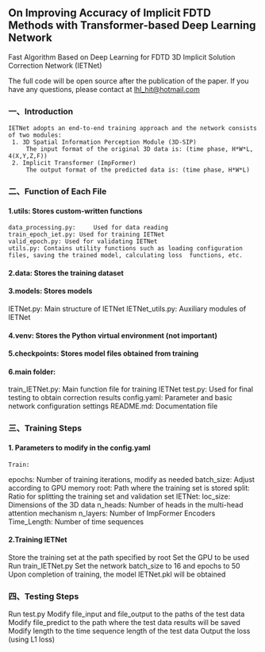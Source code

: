 ## On Improving Accuracy of Implicit FDTD Methods with Transformer-based Deep Learning Network
Fast Algorithm Based on Deep Learning for FDTD 3D Implicit Solution Correction Network (IETNet)

The full code will be open source after the publication of the paper. If you have any questions, please contact at lhl_hit@hotmail.com

### 一、Introduction
    IETNet adopts an end-to-end training approach and the network consists of two modules:
     1. 3D Spatial Information Perception Module (3D-SIP) 
         The input format of the original 3D data is: (time phase, H*W*L, 4(X,Y,Z,F))
     2. Implicit Transformer (ImpFormer)
         The output format of the predicted data is: (time phase, H*W*L)
 ### 二、Function of Each File 
 #### 1.utils:  Stores custom-written functions 
    data_processing.py:     Used for data reading
    train_epoch_iet.py: Used for training IETNet
    valid_epoch.py: Used for validating IETNet
    utils.py: Contains utility functions such as loading configuration files, saving the trained model, calculating loss  functions, etc.
#### 2.data:   Stores the training dataset
#### 3.models: Stores models
IETNet.py: Main structure of IETNet
IETNet_utils.py: Auxiliary modules of IETNet
 
#### 4.venv:        Stores the Python virtual environment (not important)
#### 5.checkpoints:  Stores model files obtained from training
#### 6.main folder:
train_IETNet.py: Main function file for training IETNet
test.py: Used for final testing to obtain correction results
config.yaml: Parameter and basic network configuration settings
README.md: Documentation file
### 三、Training Steps
#### 1. Parameters to modify in the config.yaml 
    Train:
epochs: Number of training iterations, modify as needed
batch_size: Adjust according to GPU memory
root: Path where the training set is stored
split: Ratio for splitting the training set and validation set
    IETNet:
loc_size: Dimensions of the 3D data
n_heads: Number of heads in the multi-head attention mechanism
n_layers: Number of ImpFormer Encoders
Time_Length: Number of time sequences
#### 2.Training IETNet
Store the training set at the path specified by root
Set the GPU to be used
Run train_IETNet.py
Set the network batch_size to 16 and epochs to 50
Upon completion of training, the model IETNet.pkl will be obtained

### 四、Testing Steps
 Run test.py
Modify file_input and file_output to the paths of the test data
Modify file_predict to the path where the test data results will be saved
Modify length to the time sequence length of the test data
Output the loss (using L1 loss)
